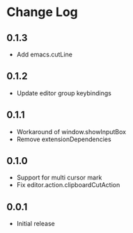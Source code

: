# Change Log

## 0.1.3

- Add emacs.cutLine

## 0.1.2

- Update editor group keybindings

## 0.1.1

- Workaround of window.showInputBox
- Remove extensionDependencies

## 0.1.0

- Support for multi cursor mark
- Fix editor.action.clipboardCutAction

## 0.0.1

- Initial release
